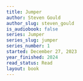 ```yaml
---
title: Jumper
author: Steven Gould
author_slug: steven_gould
is_audiobook: false
series: Jumper
series_slug: jumper
series_number: 1
started: December 27, 2023
year_finished: 2024
read_status: Read
layout: book
---
```

